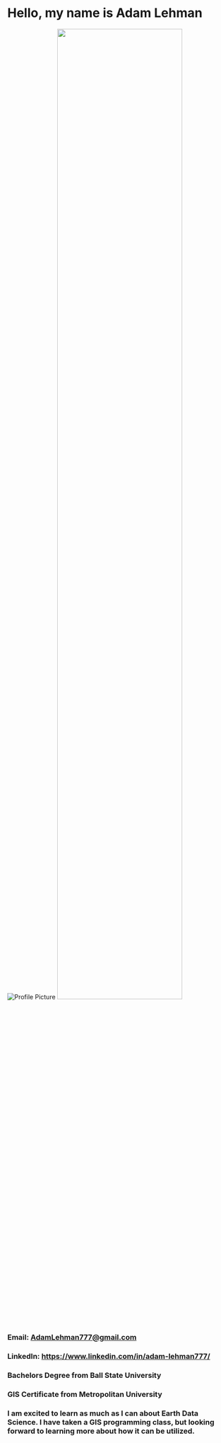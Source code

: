 # Hello, my name is __Adam Lehman__

![Profile Picture](img/Backpacking_Photo_ESIIL.jpg)
<img 
  src="/img/Backpacking_Photo_ESIIL.jpg" 
  width="75%">

### Email: AdamLehman777@gmail.com

### LinkedIn: https://www.linkedin.com/in/adam-lehman777/

### Bachelors Degree from Ball State University

### GIS Certificate from Metropolitan University

### I am excited to learn as much as I can about Earth Data Science. I have taken a GIS programming class, but looking forward to learning more about how it can be utilized. 


